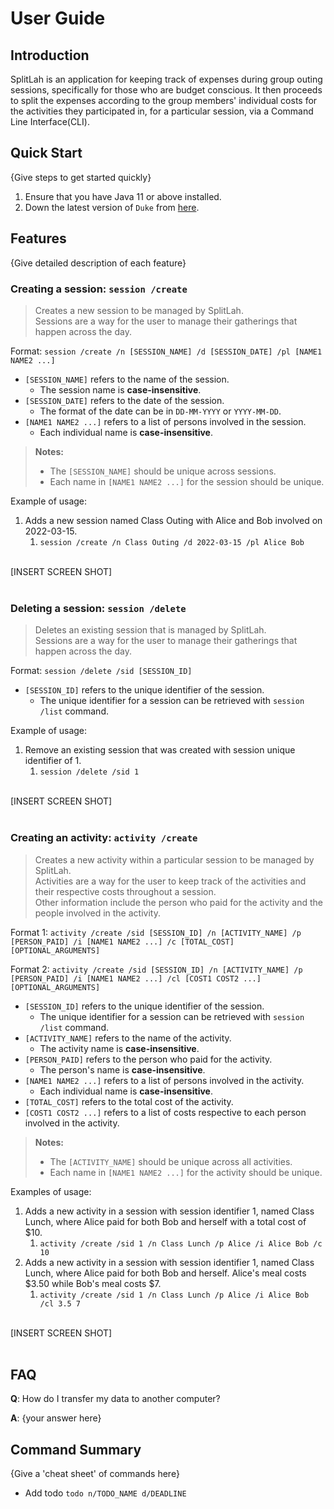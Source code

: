 # User Guide

## Introduction

SplitLah is an application for keeping track of expenses during group outing sessions, specifically for those who are 
budget conscious. It then proceeds to split the expenses according to the group members' individual costs for the 
activities they participated in, for a particular session, via a Command Line Interface(CLI).

## Quick Start

{Give steps to get started quickly}

1. Ensure that you have Java 11 or above installed.
1. Down the latest version of `Duke` from [here](http://link.to/duke).

## Features 

{Give detailed description of each feature}

### Creating a session: `session /create`
>Creates a new session to be managed by SplitLah. <br> 
>Sessions are a way for the user to manage their gatherings that happen across the day.

Format: `session /create /n [SESSION_NAME] /d [SESSION_DATE] /pl [NAME1 NAME2 ...]`

* `[SESSION_NAME]` refers to the name of the session.
  * The session name is **case-insensitive**.
* `[SESSION_DATE]` refers to the date of the session.
  * The format of the date can be in `DD-MM-YYYY` or `YYYY-MM-DD`.
* `[NAME1 NAME2 ...]` refers to a list of persons involved in the session.
  * Each individual name is **case-insensitive**.

> **Notes:**
>- The `[SESSION_NAME]` should be unique across sessions.
>- Each name in `[NAME1 NAME2 ...]` for the session should be unique.

Example of usage:
1. Adds a new session named Class Outing with Alice and Bob involved on 2022-03-15.
   1. `session /create /n Class Outing /d 2022-03-15 /pl Alice Bob`
   
<br>[INSERT SCREEN SHOT]
<br>
<br>
### Deleting a session: `session /delete`
>Deletes an existing session that is managed by SplitLah. <br>
>Sessions are a way for the user to manage their gatherings that happen across the day.

Format: `session /delete /sid [SESSION_ID]`

* `[SESSION_ID]` refers to the unique identifier of the session.
    * The unique identifier for a session can be retrieved with `session /list` command.

Example of usage:
1. Remove an existing session that was created with session unique identifier of 1.
   1. `session /delete /sid 1`

<br>[INSERT SCREEN SHOT]
<br>
<br>
### Creating an activity: `activity /create`
>Creates a new activity within a particular session to be managed by SplitLah. <br>
>Activities are a way for the user to keep track of the activities and their respective costs throughout a session. <br>
>Other information include the person who paid for the activity and the people involved in the activity.

Format 1: `activity /create /sid [SESSION_ID] /n [ACTIVITY_NAME] /p [PERSON_PAID] /i [NAME1 NAME2 ...]
/c [TOTAL_COST] [OPTIONAL_ARGUMENTS]`

Format 2: `activity /create /sid [SESSION_ID] /n [ACTIVITY_NAME] /p [PERSON_PAID] /i [NAME1 NAME2 ...]
/cl [COST1 COST2 ...] [OPTIONAL_ARGUMENTS]`

* `[SESSION_ID]` refers to the unique identifier of the session.
    * The unique identifier for a session can be retrieved with `session /list` command.
* `[ACTIVITY_NAME]` refers to the name of the activity.
    * The activity name is **case-insensitive**.
* `[PERSON_PAID]` refers to the person who paid for the activity.
    * The person's name is **case-insensitive**.
* `[NAME1 NAME2 ...]` refers to a list of persons involved in the activity.
    * Each individual name is **case-insensitive**.
* `[TOTAL_COST]` refers to the total cost of the activity.
* `[COST1 COST2 ...]` refers to a list of costs respective to each person involved in the activity.

> **Notes:**
>- The `[ACTIVITY_NAME]` should be unique across all activities.
>- Each name in `[NAME1 NAME2 ...]` for the activity should be unique.

Examples of usage:
1. Adds a new activity in a session with session identifier 1, named Class Lunch, where Alice paid for both
   Bob and herself with a total cost of $10.
    1. `activity /create /sid 1 /n Class Lunch /p Alice /i Alice Bob /c 10`
2. Adds a new activity in a session with session identifier 1, named Class Lunch, where Alice paid for both
   Bob and herself. Alice's meal costs $3.50 while Bob's meal costs $7.
    1. `activity /create /sid 1 /n Class Lunch /p Alice /i Alice Bob /cl 3.5 7`

<br>[INSERT SCREEN SHOT]
<br>
<br>
## FAQ

**Q**: How do I transfer my data to another computer? 

**A**: {your answer here}

## Command Summary

{Give a 'cheat sheet' of commands here}

* Add todo `todo n/TODO_NAME d/DEADLINE`
